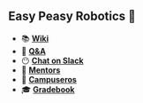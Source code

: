 ## Easy Peasy Robotics :robot:

- 📚 [**Wiki**](https://github.com/easy-peasy-robotics/easy-peasy-robotics.github.io/wiki)
- 👋 [**Q&A**](https://github.com/easy-peasy-robotics/easy-peasy-robotics.github.io/issues/1)
- 😶 [**Chat on Slack**](https://easy-peasy-robotics.slack.com)
- 👴 [**Mentors**](./mentors.md)
- 🙋 [**Campuseros**](./campuseros.md)
- 🎓 [**Gradebook**](https://easy-peasy-robotics.github.io/gradebook)
